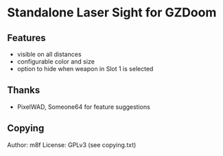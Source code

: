 # Standalone Laser Sight for GZDoom

## Features
- visible on all distances
- configurable color and size
- option to hide when weapon in Slot 1 is selected

## Thanks
- PixelWAD, Someone64 for feature suggestions

## Copying
Author: m8f
License: GPLv3 (see copying.txt)
